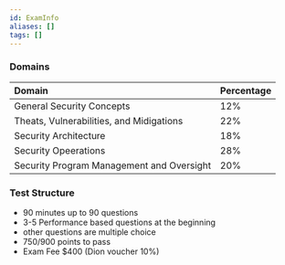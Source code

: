 ```yaml
---
id: ExamInfo
aliases: []
tags: []
---
```


### Domains

| Domain | Percentage |
|:-|:-|
| General Security Concepts | 12% |
| Theats, Vulnerabilities, and Midigations | 22% |
| Security Architecture | 18% | 
| Security Opeerations | 28% |
| Security Program Management and Oversight | 20% |


### Test Structure

- 90 minutes up to 90 questions
- 3-5 Performance based questions at the beginning
- other questions are multiple choice
- 750/900 points to pass
- Exam Fee $400 (Dion voucher 10%)
